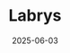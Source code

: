 ---  
layout: startup_page  
title: "Labrys"  
id: "labrys.tech"  
permalink: "/labryslabrys.tech06032025/"  
website: "https://www.labrys.tech/"  
funding_round: "Series A"  
funding_amount: "$20M"  
investors: "Plural, AlbionVC, Superangel, Project A, MDOne, Expeditions Fund, Marque Ventures"  
about: "Labrys is building secure workforce management tools, called Axiom, for complex and high-risk environments. Axiom provides a military-grade command and control system incorporating biometric identity verification, encrypted communications, and stablecoin-based payments for humanitarian, defense, and logistics users. The platform addresses challenges in coordinating and compensating teams in chaotic or infrastructure-poor environments."  
markets: "Defense, Logistics, Humanitarian Aid, Blockchain, Fintech, Smart Contracts"  
hq: "Fortitude Valley, Queensland, Australia"  
founded_year: "2017"  
linkedin: "https://www.linkedin.com/company/labrystech"  
twitter: ""  
instagram: ""  
facebook: ""  
crunchbase: "https://www.crunchbase.com/organization/labrys-biologics"  
pitchbook: "https://pitchbook.com/profiles/company/497460-34"  

date_display: "03-Jun-2025"  
date: "2025-06-03"

# SEO Optimization  
meta_title: "Labrys - Series A Funding ($20M)"  
meta_description: "Labrys, Labrys is building secure workforce management tools, called Axiom, for complex and high-risk environments. Axiom provides a military-grade command an..."  
meta_keywords: "Labrys, Defense, Logistics, Humanitarian Aid, Blockchain, Fintech, Smart Contracts, Series A funding"  
canonical_url: "https://startup.projectstartups.com/labryslabrys.tech06032025/"  
---